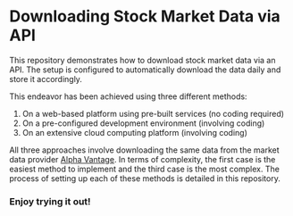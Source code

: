 # Downloading Stock Market Data via API

This repository demonstrates how to download stock market data via an API. The setup is configured to automatically download the data daily and store it accordingly.

This endeavor has been achieved using three different methods:

1. On a web-based platform using pre-built services (no coding required)
2. On a pre-configured development environment (involving coding)
3. On an extensive cloud computing platform (involving coding)

All three approaches involve downloading the same data from the market data provider [Alpha Vantage](https://www.alphavantage.co/#page-top). In terms of complexity, the first case is the easiest method to implement and the third case is the most complex. The process of setting up each of these methods is detailed in this repository.

### Enjoy trying it out!

